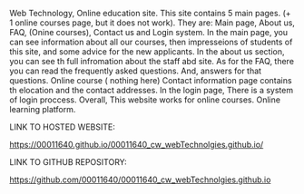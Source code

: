 Web Technology,
Online education site.
This site contains 5 main pages. (+ 1 online courses page, but it does not work).
They are: Main page, About us, FAQ, (Onine courses), Contact us and Login system.
In the main page, you can see information about all our courses, then impresseions of students of this site, and some advice for the new applicants.
In the about us section, you can see th full infromation about the staff abd site.
As for the FAQ, there you can read the frequently asked questions. And, answers for that questions. 
Online course ( nothing here)
Contact information page contains th elocation and the contact addresses. 
In the login page, There is a system of login proccess. 
Overall, This  website works for online courses. Online learning platform. 




LINK TO HOSTED WEBSITE:

https://00011640.github.io/00011640_cw_webTechnolgies.github.io/

LINK TO GITHUB REPOSITORY:

https://github.com/00011640/00011640_cw_webTechnolgies.github.io

